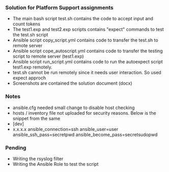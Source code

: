 ### Solution for Platform Support assignments
- The main bash script test.sh contains the code to accept input and count tokens
- The test1.exp and test2.exp scripts contains "expect" commands to test the test.sh script
- Ansible script copy_script.yml contains code to transfer the test.sh to remote server
- Ansible script cope_autoscript.yml contains code to transfer the testing script to remote server (test1.exp)
- Ansible script run_script.yml contains code to run the autoexpect script test1.exp remotely.
- test.sh cannot be run remotely since it needs user interaction. So used expect approch
- Screenshots are contained the solution document (docx)

### Notes
- ansible.cfg needed small change to disable host checking
- hosts / inventory file not uploaded for security reasons. Below is the snippet from the same
- [dev]
- x.x.x.x ansible_connection=ssh ansible_user=user ansible_ssh_pass=secretpwd ansible_become_pass=secretsudopwd

### Pending
- Writing the rsyslog filter
- Writing the Ansible Role to test the script
